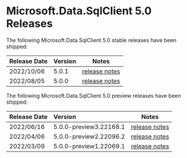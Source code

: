 # Microsoft.Data.SqlClient 5.0 Releases

The following Microsoft.Data.SqlClient 5.0 stable releases have been shipped:

| Release Date | Version | Notes |
| :-- | :-- | :--: |
| 2022/10/06 | 5.0.1 | [release notes](5.0.1.md) |
| 2022/08/05 | 5.0.0 | [release notes](5.0.0.md) |

The following Microsoft.Data.SqlClient 5.0 preview releases have been shipped:

| Release Date | Version | Notes |
| :-- | :-- | :--: |
| 2022/06/16 | 5.0.0-preview3.22168.1 | [release notes](5.0.0-preview3.md) |
| 2022/04/06 | 5.0.0-preview2.22096.2 | [release notes](5.0.0-preview2.md) |
| 2022/03/09 | 5.0.0-preview1.22069.1 | [release notes](5.0.0-preview1.md) |
